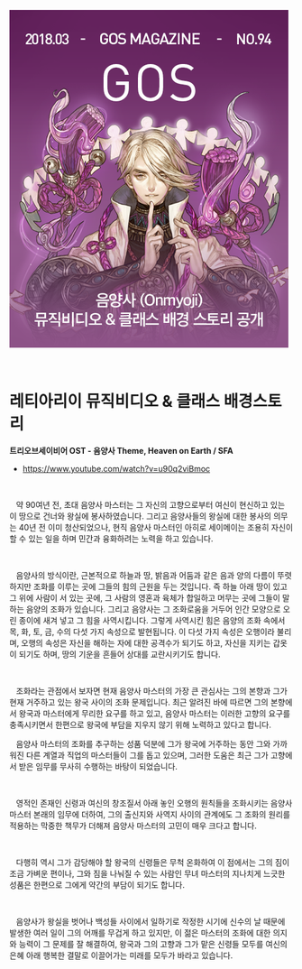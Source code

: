 ![이미지](./images/onmyoji00.png)

&nbsp;

# 레티아리이 뮤직비디오 & 클래스 배경스토리

**트리오브세이비어 OST - 음양사 Theme, Heaven on Earth / SFA**

* https://www.youtube.com/watch?v=u90q2viBmoc

&nbsp;

&nbsp;&nbsp;&nbsp;약 90여년 전, 초대 음양사 마스터는 그 자신의 고향으로부터 여신이 현신하고 있는 이 땅으로 건너와 왕실에 봉사하였습니다. 그리고 음양사들의 왕실에 대한 봉사의 의무는 40년 전 이미 청산되었으나, 현직 음양사 마스터인 아히로 세이메이는 조용히 자신이 할 수 있는 일을 하며 민간과 융화하려는 노력을 하고 있습니다.

&nbsp;

&nbsp;&nbsp;&nbsp;음양사의 방식이란, 근본적으로 하늘과 땅, 밝음과 어둠과 같은 음과 양의 다름이 뚜렷하지만 조화를 이루는 곳에 그들의 힘의 근원을 두는 것입니다. 즉 하늘 아래 땅이 있고 그 위에 사람이 서 있는 곳에, 그 사람의 영혼과 육체가 합일하고 머무는 곳에 그들이 말하는 음양의 조화가 있습니다. 그리고 음양사는 그 조화로움을 거두어 인간 모양으로 오린 종이에 새겨 넣고 그 힘을 사역시킵니다. 그렇게 사역시킨 힘은 음양의 조화 속에서 목, 화, 토, 금, 수의 다섯 가지 속성으로 발현됩니다. 이 다섯 가지 속성은 오행이라 불리며, 오행의 속성은 자신을 해하는 자에 대한 공격수가 되기도 하고, 자신을 지키는 갑옷이 되기도 하며, 땅의 기운을 흔들어 상대를 교란시키기도 합니다.

&nbsp;

&nbsp;&nbsp;&nbsp;조화라는 관점에서 보자면 현재 음양사 마스터의 가장 큰 관심사는 그의 본향과 그가 현재 거주하고 있는 왕국 사이의 조화 문제입니다. 최근 알려진 바에 따르면 그의 본향에서 왕국과 마스터에게 무리한 요구를 하고 있고, 음양사 마스터는 이러한 고향의 요구를 충족시키면서 한편으로 왕국에 부담을 지우지 않기 위해 노력하고 있다고 합니다.

&nbsp;&nbsp;&nbsp;음양사 마스터의 조화를 추구하는 성품 덕분에 그가 왕국에 거주하는 동안 그와 가까워진 다른 계열과 직업의 마스터들이 그를 돕고 있으며, 그러한 도움은 최근 그가 고향에서 받은 임무를 무사히 수행하는 바탕이 되었습니다.

&nbsp;

&nbsp;&nbsp;&nbsp;영적인 존재인 신령과 여신의 창조질서 아래 놓인 오행의 원칙들을 조화시키는 음양사 마스터 본래의 임무에 더하여, 그의 출신지와 사역지 사이의 관계에도 그 조화의 원리를 적용하는 막중한 책무가 더해져 음양사 마스터의 고민이 매우 크다고 합니다.

&nbsp;

&nbsp;&nbsp;&nbsp;다행히 역시 그가 감당해야 할 왕국의 신령들은 무척 온화하여 이 점에서는 그의 짐이 조금 가벼운 편이나, 그와 짐을 나눠질 수 있는 사람인 무녀 마스터의 지나치게 느긋한 성품은 한편으로 그에게 약간의 부담이 되기도 합니다.

&nbsp;

&nbsp;&nbsp;&nbsp;음양사가 왕실을 벗어나 백성들 사이에서 일하기로 작정한 시기에 신수의 날 때문에 발생한 여러 일이 그의 어깨를 무겁게 하고 있지만, 이 젊은 마스터의 조화에 대한 의지와 능력이 그 문제를 잘 해결하여, 왕국과 그의 고향과 그가 맡은 신령들 모두를 여신의 은혜 아래 행복한 결말로 이끌어가는 미래를 모두가 바라고 있습니다.